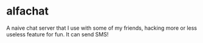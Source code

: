 # alfachat
A naive chat server that I use with some of my friends, hacking more or less useless feature for fun. It can send SMS!
